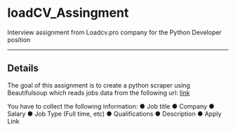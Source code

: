 # loadCV_Assingment
Interview assignment from Loadcv.pro company for the Python Developer position

---

## Details
The goal of this assignment is to create a python scraper using Beautifulsoup which reads jobs
data from the following url: [link](https://www.simplyhired.com/job/-VtS8-Ed22iC3MtJzfmU9tIxOwJNOZKi370vt3E7iWycUt0dg4Hdnw?isp=0&q=software+engineer)

You have to collect the following information:
● Job title
● Company
● Salary
● Job Type (Full time, etc)
● Qualifications
● Description
● Apply Link
